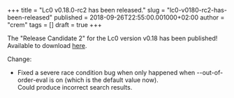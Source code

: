 +++
title = "Lc0 v0.18.0-rc2 has been released."
slug = "lc0-v0180-rc2-has-been-released"
published = 2018-09-26T22:55:00.001000+02:00
author = "crem"
tags = []
draft = true
+++

The "Release Candidate 2" for the Lc0 version v0.18 has been published!  
Available to download
[here](https://github.com/LeelaChessZero/lc0/releases/tag/v0.18.0-rc2).

  

Change:

  * Fixed a severe race condition bug when only happened when --out-of-order-eval is on (which is the default value now).  
Could produce incorrect search results.
